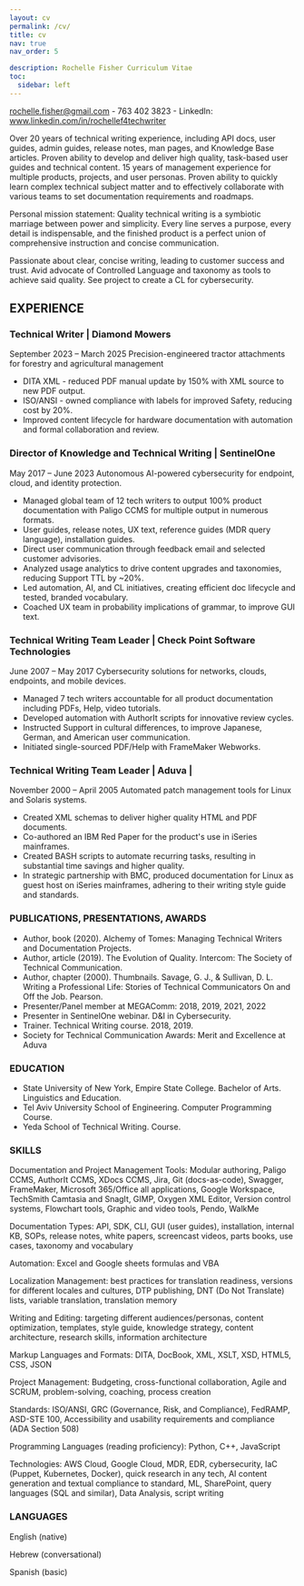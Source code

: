 ```yaml
---
layout: cv
permalink: /cv/
title: cv
nav: true
nav_order: 5

description: Rochelle Fisher Curriculum Vitae
toc:
  sidebar: left
---
```


<!-- ![2023 Rochelle Fisher](assets/img/prof_pic.jpg) -->

rochelle.fisher@gmail.com - 763 402 3823 - LinkedIn: www.linkedin.com/in/rochellef4techwriter

Over 20 years of technical writing experience, including API docs, user guides, admin guides, release notes, man pages, and Knowledge Base articles. Proven ability to develop and deliver high quality, task-based user guides and technical content. 15 years of management experience for multiple products, projects, and user personas. Proven ability to quickly learn complex technical subject matter and to effectively collaborate with various teams to set documentation requirements and roadmaps.

Personal mission statement: Quality technical writing is a symbiotic marriage between power and simplicity. Every line serves a purpose, every detail is indispensable, and the finished product is a perfect union of comprehensive instruction and concise communication.

Passionate about clear, concise writing, leading to customer success and trust. Avid advocate of Controlled Language and taxonomy as tools to achieve said quality. See project to create a CL for cybersecurity.

## EXPERIENCE

### Technical Writer | Diamond Mowers

September 2023 – March 2025
Precision-engineered tractor attachments for forestry and agricultural management

- DITA XML - reduced PDF manual update by 150% with XML source to new PDF output.
- ISO/ANSI - owned compliance with labels for improved Safety, reducing cost by 20%.
- Improved content lifecycle for hardware documentation with automation and formal collaboration and review.

### Director of Knowledge and Technical Writing | SentinelOne

May 2017 – June 2023
Autonomous AI-powered cybersecurity for endpoint, cloud, and identity protection.

- Managed global team of 12 tech writers to output 100% product documentation with Paligo CCMS for multiple output in numerous formats.
- User guides, release notes, UX text, reference guides (MDR query language), installation guides.
- Direct user communication through feedback email and selected customer advisories.
- Analyzed usage analytics to drive content upgrades and taxonomies, reducing Support TTL by ~20%.
- Led automation, AI, and CL initiatives, creating efficient doc lifecycle and tested, branded vocabulary.
- Coached UX team in probability implications of grammar, to improve GUI text.

### Technical Writing Team Leader | Check Point Software Technologies

June 2007 – May 2017
Cybersecurity solutions for networks, clouds, endpoints, and mobile devices.

- Managed 7 tech writers accountable for all product documentation including PDFs, Help, video tutorials.
- Developed automation with AuthorIt scripts for innovative review cycles.
- Instructed Support in cultural differences, to improve Japanese, German, and American user communication.
- Initiated single-sourced PDF/Help with FrameMaker Webworks.

### Technical Writing Team Leader | Aduva |

November 2000 – April 2005
Automated patch management tools for Linux and Solaris systems.

- Created XML schemas to deliver higher quality HTML and PDF documents.
- Co-authored an IBM Red Paper for the product's use in iSeries mainframes.
- Created BASH scripts to automate recurring tasks, resulting in substantial time savings and higher quality.
- In strategic partnership with BMC, produced documentation for Linux as guest host on iSeries mainframes, adhering to their writing style guide and standards.

### PUBLICATIONS, PRESENTATIONS, AWARDS

- Author, book (2020). Alchemy of Tomes: Managing Technical Writers and Documentation Projects.
- Author, article (2019). The Evolution of Quality. Intercom: The Society of Technical Communication.
- Author, chapter (2000). Thumbnails. Savage, G. J., & Sullivan, D. L. Writing a Professional Life: Stories of Technical Communicators On and Off the Job. Pearson.
- Presenter/Panel member at MEGAComm: 2018, 2019, 2021, 2022
- Presenter in SentinelOne webinar. D&I in Cybersecurity.
- Trainer. Technical Writing course. 2018, 2019.
- Society for Technical Communication Awards: Merit and Excellence at Aduva

### EDUCATION

- State University of New York, Empire State College. Bachelor of Arts. Linguistics and Education.
- Tel Aviv University School of Engineering. Computer Programming Course.
- Yeda School of Technical Writing. Course.

### SKILLS

Documentation and Project Management Tools: Modular authoring, Paligo CCMS, AuthorIt CCMS, XDocs CCMS, Jira, Git (docs-as-code), Swagger, FrameMaker, Microsoft 365/Office all applications, Google Workspace, TechSmith Camtasia and SnagIt, GIMP, Oxygen XML Editor, Version control systems, Flowchart tools, Graphic and video tools, Pendo, WalkMe

Documentation Types: API, SDK, CLI, GUI (user guides), installation, internal KB, SOPs, release notes, white papers, screencast videos, parts books, use cases, taxonomy and vocabulary

Automation: Excel and Google sheets formulas and VBA

Localization Management: best practices for translation readiness, versions for different locales and cultures, DTP publishing, DNT (Do Not Translate) lists, variable translation, translation memory

Writing and Editing: targeting different audiences/personas, content optimization, templates, style guide, knowledge strategy, content architecture, research skills, information architecture

Markup Languages and Formats: DITA, DocBook, XML, XSLT, XSD, HTML5, CSS, JSON

Project Management: Budgeting, cross-functional collaboration, Agile and SCRUM, problem-solving, coaching, process creation

Standards: ISO/ANSI, GRC (Governance, Risk, and Compliance), FedRAMP, ASD-STE 100, Accessibility and usability requirements and compliance (ADA Section 508)

Programming Languages (reading proficiency): Python, C++, JavaScript

Technologies: AWS Cloud, Google Cloud, MDR, EDR, cybersecurity, IaC (Puppet, Kubernetes, Docker), quick research in any tech, AI content generation and textual compliance to standard, ML, SharePoint, query languages (SQL and similar), Data Analysis, script writing

### LANGUAGES

English (native)

Hebrew (conversational)

Spanish (basic)
